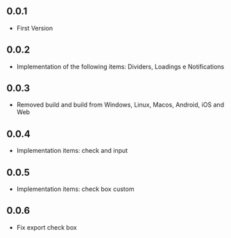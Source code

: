 ## 0.0.1

* First Version

## 0.0.2

* Implementation of the following items: Dividers, Loadings e Notifications

## 0.0.3

* Removed build and build from Windows, Linux, Macos, Android, iOS and Web

## 0.0.4

* Implementation items: check and input 

## 0.0.5

* Implementation items: check box custom

## 0.0.6

* Fix export check box